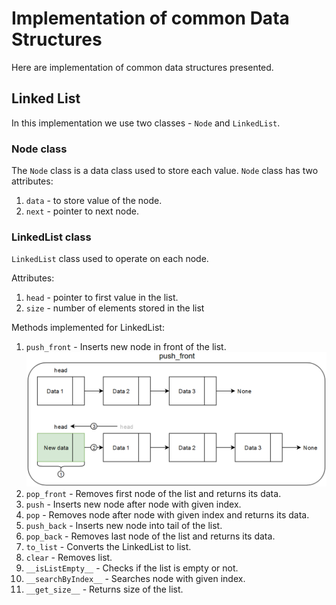 # Implementation of common Data Structures

Here are implementation of common data structures presented.

## Linked List

In this implementation we use two classes - `Node` and `LinkedList`.

### Node class

The `Node` class is a data class used to store each value. `Node` class has two attributes:

1. `data` - to store value of the node.
2. `next` - pointer to next node.

### LinkedList class

`LinkedList` class used to operate on each node.

Attributes:

1. `head` - pointer to first value in the list.
2. `size` - number of elements stored in the list

Methods implemented for LinkedList:

1. `push_front` - Inserts new node in front of the list.
![push_front](https://github.com/Tpoc311/Algorithms-Data-Structures/blob/linked_list/Python/images/LinkedList/push_front.png)
2. `pop_front` - Removes first node of the list and returns its data.
3. `push` - Inserts new node after node with given index.
4. `pop` - Removes node after node with given index and returns its data.
5. `push_back` - Inserts new node into tail of the list.
6. `pop_back` - Removes last node of the list and returns its data.
7. `to_list` - Converts the LinkedList to list.
8. `clear` - Removes list.
9. `__isListEmpty__` - Checks if the list is empty or not.
10. `__searchByIndex__` - Searches node with given index.
11. `__get_size__` - Returns size of the list.